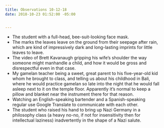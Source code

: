 ```yaml
---
title: Observations 10-12-18
date: 2018-10-23 01:52:00 -05:00


---
```


* The student with a full-head, bee-suit-looking face mask.
* The marks the leaves leave on the ground from their seepage after rain, which are kind of impressively dark and long-lasting imprints for little leaves to leave.
* The video of Brett Kavanaugh gripping his wife’s shoulder the way someone might manhandle a child, and how it would be gross and disrespectful even in that case.
* My gamelan teacher being a sweet, great parent to his five-year-old kid whom he brought to class, and telling us about his childhood in Bali, where he would practice gamelan so late into the night that he would fall asleep next to it on the temple floor. Apparently it’s normal to keep a pillow and blanket near the instrument there for that reason.
* Watching an English-speaking bartender and a Spanish-speaking regular use Google Translate to communicate with each other.
* The student who raised his hand to bring up Nazi Germany in a philosophy class (a heavy no-no, if not for insensitivity then for intellectual laziness) inadvertently in the shape of a Nazi salute.